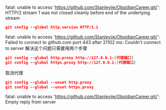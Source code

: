 fatal: unable to access 'https://github.com/Stanleyjie/ObsidianCareer.git/': HTTP/2 stream 1 was not closed cleanly before end of the underlying stream
```JSON
git config --global http.version HTTP/1.1
```

fatal: unable to access 'https://github.com/Stanleyjie/ObsidianCareer.git/': Failed to connect to github.com port 443 after 21102 ms: Couldn't connect to server
解决这个问题只需要用两个步骤
```JSON
git config --global http.proxy http://127.0.0.1:[代理端口]
git config --global https.proxy http://127.0.0.1:[代理端口]
```
取消代理
```JSON
git config --global --unset http.proxy
git config --global --unset https.proxy
```

fatal: unable to access 'https://github.com/Stanleyjie/ObsidianCareer.git/': Empty reply from server